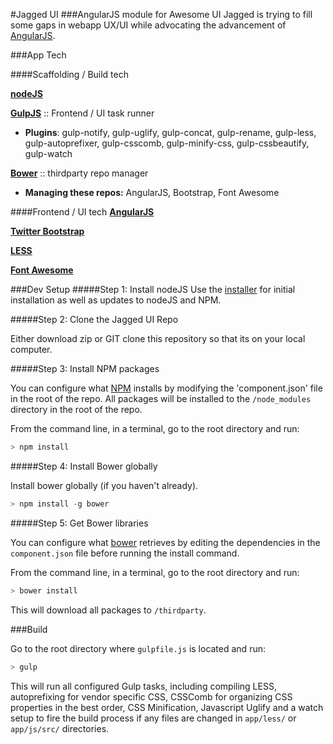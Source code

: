 #Jagged UI
###AngularJS module for Awesome UI
Jagged is trying to fill some gaps in webapp UX/UI while advocating the advancement of [AngularJS](http://angularjs.org).

###App Tech

####Scaffolding / Build tech

**[nodeJS](http://nodejs.org/)**

**[GulpJS](http://gulpjs.com/)** :: Frontend / UI task runner

* **Plugins**: gulp-notify, gulp-uglify, gulp-concat, gulp-rename, gulp-less, gulp-autoprefixer, gulp-csscomb, gulp-minify-css, gulp-cssbeautify, gulp-watch

**[Bower](http://bower.io/)** :: thirdparty repo manager

* **Managing these repos:** AngularJS, Bootstrap, Font Awesome

####Frontend / UI tech
**[AngularJS](http://angularjs.org)**

**[Twitter Bootstrap](http://getbootstrap.com)**

**[LESS](http://lesscss.org)**

**[Font Awesome](http://fontawesome.io/)**


###Dev Setup
#####Step 1: Install nodeJS
Use the [installer](http://nodejs.org/download/) for initial installation as well as updates to nodeJS and NPM.

#####Step 2: Clone the Jagged UI Repo

Either download zip or GIT clone this repository so that its on your local computer.

#####Step 3: Install NPM packages

You can configure what [NPM](https://npmjs.org/) installs by modifying the 'component.json' file in the root of the repo. All packages will be installed to the `/node_modules` directory in the root of the repo.

From the command line, in a terminal, go to the root directory and run:

```javascript
> npm install
```
#####Step 4: Install Bower globally

Install bower globally (if you haven't already).
```javascript
> npm install -g bower
```

#####Step 5: Get Bower libraries

You can configure what [bower](http://sindresorhus.com/bower-components/) retrieves by editing the dependencies in the `component.json` file before running the install command.

From the command line, in a terminal, go to the root directory and run:

```js
> bower install
```

This will download all packages to `/thirdparty`.


###Build

Go to the root directory where `gulpfile.js` is located and run:

```js
> gulp
```

This will run all configured Gulp tasks, including compiling LESS, autoprefixing for vendor specific CSS, CSSComb for organizing CSS properties in the best order, CSS Minification, Javascript Uglify and a watch setup to fire the build process if any files are changed in `app/less/` or `app/js/src/` directories.
		